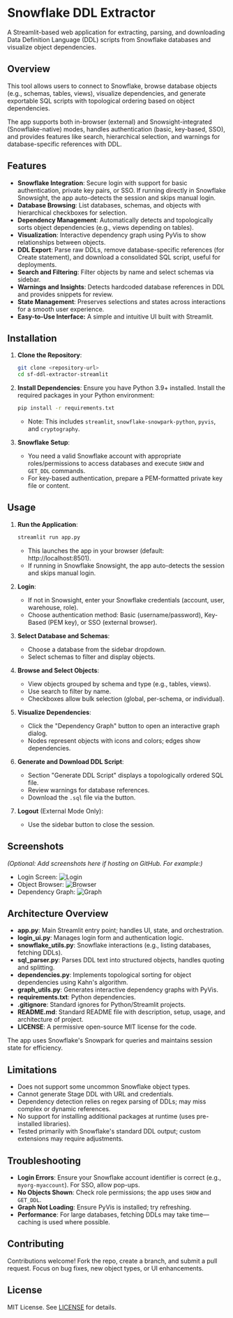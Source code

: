 # Snowflake DDL Extractor

A Streamlit-based web application for extracting, parsing, and downloading Data Definition Language (DDL) scripts from Snowflake databases and visualize object dependencies.

## Overview

This tool allows users to connect to Snowflake, browse database objects (e.g., schemas, tables, views), visualize dependencies, and generate exportable SQL scripts with topological ordering based on object dependencies.

The app supports both in-browser (external) and Snowsight-integrated (Snowflake-native) modes, handles authentication (basic, key-based, SSO), and provides features like search, hierarchical selection, and warnings for database-specific references with DDL.

## Features

- **Snowflake Integration**: Secure login with support for basic authentication, private key pairs, or SSO. If running directly in Snowflake Snowsight, the app auto-detects the session and skips manual login.
- **Database Browsing**: List databases, schemas, and objects with hierarchical checkboxes for selection.
- **Dependency Management**: Automatically detects and topologically sorts object dependencies (e.g., views depending on tables).
- **Visualization**: Interactive dependency graph using PyVis to show relationships between objects.
- **DDL Export**: Parse raw DDLs, remove database-specific references (for Create statement), and download a consolidated SQL script, useful for deployments.
- **Search and Filtering**: Filter objects by name and select schemas via sidebar.
- **Warnings and Insights**: Detects hardcoded database references in DDL and provides snippets for review.
- **State Management**: Preserves selections and states across interactions for a smooth user experience.
- **Easy-to-Use Interface:** A simple and intuitive UI built with Streamlit.

## Installation

1. **Clone the Repository**:
   ```bash
   git clone <repository-url>
   cd sf-ddl-extractor-streamlit
   ```

2. **Install Dependencies**:
   Ensure you have Python 3.9+ installed. Install the required packages in your Python environment:
   ```bash
   pip install -r requirements.txt
   ```
   - Note: This includes `streamlit`, `snowflake-snowpark-python`, `pyvis`, and `cryptography`.

3. **Snowflake Setup**:
   - You need a valid Snowflake account with appropriate roles/permissions to access databases and execute `SHOW` and `GET_DDL` commands.
   - For key-based authentication, prepare a PEM-formatted private key file or content.

## Usage

1. **Run the Application**:
   ```bash
   streamlit run app.py
   ```
   - This launches the app in your browser (default: http://localhost:8501).
   - If running in Snowflake Snowsight, the app auto-detects the session and skips manual login.

2. **Login**:
   - If not in Snowsight, enter your Snowflake credentials (account, user, warehouse, role).
   - Choose authentication method: Basic (username/password), Key-Based (PEM key), or SSO (external browser).

3. **Select Database and Schemas**:
   - Choose a database from the sidebar dropdown.
   - Select schemas to filter and display objects.

4. **Browse and Select Objects**:
   - View objects grouped by schema and type (e.g., tables, views).
   - Use search to filter by name.
   - Checkboxes allow bulk selection (global, per-schema, or individual).

5. **Visualize Dependencies**:
   - Click the "Dependency Graph" button to open an interactive graph dialog.
   - Nodes represent objects with icons and colors; edges show dependencies.

6. **Generate and Download DDL Script**:
   - Section "Generate DDL Script" displays a topologically ordered SQL file.
   - Review warnings for database references.
   - Download the `.sql` file via the button.

7. **Logout** (External Mode Only):
   - Use the sidebar button to close the session.

## Screenshots

*(Optional: Add screenshots here if hosting on GitHub. For example:)*
- Login Screen: ![Login](Screenshots/login-screenshot.png)
- Object Browser: ![Browser](Screenshots/browser-screenshot.png)
- Dependency Graph: ![Graph](Screenshots/graph-screenshot.png)

## Architecture Overview

- **app.py**: Main Streamlit entry point; handles UI, state, and orchestration.
- **login_ui.py**: Manages login form and authentication logic.
- **snowflake_utils.py**: Snowflake interactions (e.g., listing databases, fetching DDLs).
- **sql_parser.py**: Parses DDL text into structured objects, handles quoting and splitting.
- **dependencies.py**: Implements topological sorting for object dependencies using Kahn's algorithm.
- **graph_utils.py**: Generates interactive dependency graphs with PyVis.
- **requirements.txt**: Python dependencies.
- **.gitignore**: Standard ignores for Python/Streamlit projects.
- **README.md**: Standard README file with description, setup, usage, and architecture of project.
- **LICENSE**: A permissive open-source MIT license for the code.

The app uses Snowflake's Snowpark for queries and maintains session state for efficiency.

## Limitations

- Does not support some uncommon Snowflake object types.
- Cannot generate Stage DDL with URL and credentials.
- Dependency detection relies on regex parsing of DDLs; may miss complex or dynamic references.
- No support for installing additional packages at runtime (uses pre-installed libraries).
- Tested primarily with Snowflake's standard DDL output; custom extensions may require adjustments.

## Troubleshooting

- **Login Errors**: Ensure your Snowflake account identifier is correct (e.g., `myorg-myaccount`). For SSO, allow pop-ups.
- **No Objects Shown**: Check role permissions; the app uses `SHOW` and `GET_DDL`.
- **Graph Not Loading**: Ensure PyVis is installed; try refreshing.
- **Performance**: For large databases, fetching DDLs may take time—caching is used where possible.

## Contributing

Contributions welcome! Fork the repo, create a branch, and submit a pull request. Focus on bug fixes, new object types, or UI enhancements.

## License

MIT License. See [LICENSE](LICENSE) for details.